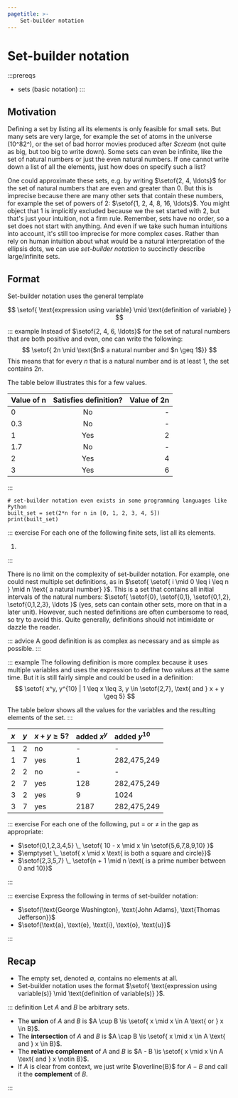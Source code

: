 ```yaml
---
pagetitle: >-
    Set-builder notation
---
```


# Set-builder notation

:::prereqs
- sets (basic notation)
:::

## Motivation

Defining a set by listing all its elements is only feasible for small sets.
But many sets are very large, for example the set of atoms in the universe (10^82^), or the set of bad horror movies produced after *Scream* (not quite as big, but too big to write down).
Some sets can even be infinite, like the set of natural numbers or just the even natural numbers.
If one cannot write down a list of all the elements, just how does on specify such a list?

One could approximate these sets, e.g. by writing $\setof{2, 4, \ldots}$ for the set of natural numbers that are even and greater than $0$.
But this is imprecise because there are many other sets that contain these numbers, for example the set of powers of 2: $\setof{1, 2, 4, 8, 16, \ldots}$.
You might object that $1$ is implicitly excluded because we the set started with $2$, but that's just your intuition, not a firm rule.
Remember, sets have no order, so a set does not start with anything.
And even if we take such human intuitions into account, it's still too imprecise for more complex cases.
Rather than rely on human intuition about what would be a natural interpretation of the ellipsis dots, we can use *set-builder notation* to succinctly describe large/infinite sets.

## Format

Set-builder notation uses the general template

$$
\setof{ \text{expression using variable} \mid \text{definition of variable} }
$$

::: example
Instead of $\setof{2, 4, 6, \ldots}$ for the set of natural numbers that are both positive and even, one can write the following:
$$
\setof{ 2n \mid \text{$n$ a natural number and $n \geq 1$}}
$$
This means that for every $n$ that is a natural number and is at least $1$, the set contains $2n$.

The table below illustrates this for a few values.

| Value of n | Satisfies definition? | Value of 2n |
| :--        | :-:                   | --:         |
| 0          | No                    | -           |
| 0.3        | No                    | -           |
| 1          | Yes                   | 2           |
| 1.7        | No                    | -           |
| 2          | Yes                   | 4           |
| 3          | Yes                   | 6           |

:::

``` jupyterpython
# set-builder notation even exists in some programming languages like Python
built_set = set(2*n for n in [0, 1, 2, 3, 4, 5])
print(built_set)
```

::: exercise
For each one of the following finite sets, list all its elements.

1. 

:::

There is no limit on the complexity of set-builder notation.
For example, one could nest multiple set definitions, as in $\setof{ \setof{ i \mid 0 \leq i \leq n } \mid n \text{ a natural number} }$.
This is a set that contains all initial intervals of the natural numbers: $\setof{ \setof{0}, \setof{0,1}, \setof{0,1,2}, \setof{0,1,2,3}, \ldots }$ (yes, sets can contain other sets, more on that in a later unit).
However, such nested definitions are often cumbersome to read, so try to avoid this.
Quite generally, definitions should not intimidate or dazzle the reader.

::: advice
A good definition is as complex as necessary and as simple as possible.
:::

::: example
The following definition is more complex because it uses multiple variables and uses the expression to define two values at the same time.
But it is still fairly simple and could be used in a definition:
$$
\setof{ x^y, y^{10} | 1 \leq x \leq 3, y \in \setof{2,7}, \text{ and } x + y \geq 5}
$$

The table below shows all the values for the variables and the resulting elements of the set.
:::

| $x$ | $y$ | $x + y \geq 5$? | added $x^y$ | added  $y^{10}$ | 
| :-  | :-  | :-              | :-          | :-              |
| 1   | 2   | no              | -           | -               | 
| 1   | 7   | yes             | 1           | 282,475,249     | 
| 2   | 2   | no              | -           | -               | 
| 2   | 7   | yes             | 128         | 282,475,249     | 
| 3   | 2   | yes             | 9           | 1024            | 
| 3   | 7   | yes             | 2187        | 282,475,249     | 

::: exercise
For each one of the following, put $=$ or $\neq$ in the gap as appropriate:

- $\setof{0,1,2,3,4,5} \_ \setof{ 10 - x \mid x \in \setof{5,6,7,8,9,10} }$
- $\emptyset \_ \setof{ x \mid x \text{ is both a square and circle}}$
- $\setof{2,3,5,7} \_ \setof{n + 1 \mid n \text{ is a prime number between 0 and 10}}$

:::

::: exercise
Express the following in terms of set-builder notation:

- $\setof{\text{George Washington}, \text{John Adams}, \text{Thomas Jefferson}}$
- $\setof{\text{a}, \text{e}, \text{i}, \text{o}, \text{u}}$

:::

## Recap

- The empty set, denoted $\emptyset$, contains no elements at all.
- Set-builder notation uses the format $\setof{ \text{expression using variable(s)} \mid \text{definition of variable(s)} }$.

::: definition
Let $A$ and $B$ be arbitrary sets.

- The **union** of $A$ and $B$ is $A \cup B \is \setof{ x \mid x \in A \text{ or } x \in B}$.
- The **intersection** of $A$ and $B$ is $A \cap B \is \setof{ x \mid x \in A \text{ and } x \in B}$.
- The **relative complement** of $A$ and $B$ is $A - B \is \setof{ x \mid x \in A \text{ and } x \notin B}$.
- If $A$ is clear from context, we just write $\overline{B}$ for $A - B$ and call it the **complement** of $B$.

:::

